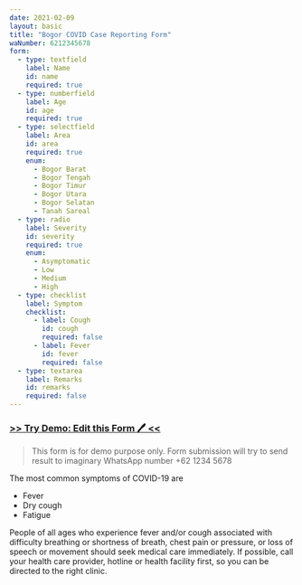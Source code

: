 ```yaml
---
date: 2021-02-09
layout: basic
title: "Bogor COVID Case Reporting Form"
waNumber: 6212345678
form:
  - type: textfield
    label: Name
    id: name
    required: true
  - type: numberfield
    label: Age
    id: age
    required: true
  - type: selectfield
    label: Area
    id: area
    required: true
    enum:
      - Bogor Barat
      - Bogor Tengah
      - Bogor Timur
      - Bogor Utara
      - Bogor Selatan
      - Tanah Sareal
  - type: radio
    label: Severity
    id: severity
    required: true
    enum:
      - Asymptomatic
      - Low
      - Medium
      - High
  - type: checklist
    label: Symptom
    checklist:
      - label: Cough
        id: cough
        required: false
      - label: Fever
        id: fever
        required: false
  - type: textarea
    label: Remarks
    id: remarks
    required: false
---
```


### [>> Try Demo: Edit this Form 🖊️ <<](/admin/#/collections/basic/entries/basic-form-demo)

> This form is for demo purpose only.
> Form submission will try to send result to imaginary WhatsApp number +62 1234 5678

The most common symptoms of COVID-19 are

- Fever
- Dry cough
- Fatigue

People of all ages who experience fever and/or cough associated with difficulty breathing or shortness of breath, chest pain or pressure, or loss of speech or movement should seek medical care immediately. If possible, call your health care provider, hotline or health facility first, so you can be directed to the right clinic.
